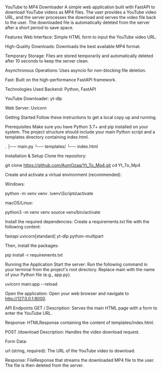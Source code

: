 YouTube to MP4 Downloader
A simple web application built with FastAPI to download YouTube videos as MP4 files. The user provides a YouTube video URL, and the server processes the download and serves the video file back to the user. The downloaded file is automatically deleted from the server after a short period to save space.

Features
Web Interface: Simple HTML form to input the YouTube video URL.

High-Quality Downloads: Downloads the best available MP4 format.

Temporary Storage: Files are stored temporarily and automatically deleted after 10 seconds to keep the server clean.

Asynchronous Operations: Uses asyncio for non-blocking file deletion.

Fast: Built on the high-performance FastAPI framework.

Technologies Used
Backend: Python, FastAPI

YouTube Downloader: yt-dlp

Web Server: Uvicorn

Getting Started
Follow these instructions to get a local copy up and running.

Prerequisites
Make sure you have Python 3.7+ and pip installed on your system. The project structure should include your main Python script and a templates directory containing index.html.

.
├── main.py
└── templates/
    └── index.html

Installation & Setup
Clone the repository:

git clone https://github.com/AumOzaa/Yt_To_Mp4.git
cd Yt_To_Mp4

Create and activate a virtual environment (recommended):

Windows:

python -m venv venv
.\venv\Scripts\activate

macOS/Linux:

python3 -m venv venv
source venv/bin/activate

Install the required dependencies:
Create a requirements.txt file with the following content:

fastapi
uvicorn[standard]
yt-dlp
python-multipart

Then, install the packages:

pip install -r requirements.txt

Running the Application
Start the server:
Run the following command in your terminal from the project's root directory. Replace main with the name of your Python file (e.g., app.py).

uvicorn main:app --reload

Open the application:
Open your web browser and navigate to http://127.0.0.1:8000.

API Endpoints
GET /
Description: Serves the main HTML page with a form to enter the YouTube URL.

Response: HTMLResponse containing the content of templates/index.html.

POST /download
Description: Handles the video download request.

Form Data:

url (string, required): The URL of the YouTube video to download.

Response: FileResponse that streams the downloaded MP4 file to the user. The file is then deleted from the server.
